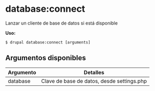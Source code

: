 # database:connect
Lanzar un cliente de base de datos si está disponible

**Uso:**
```
$ drupal database:connect [arguments]
```

## Argumentos disponibles
Argumento | Detalles
---------|-------------
database | Clave de base de datos, desde settings.php
